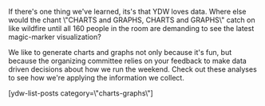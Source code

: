 
If there's one thing we've learned, its's that YDW loves data. Where else would the chant \\"CHARTS and GRAPHS, CHARTS and GRAPHS\\" catch on like wildfire until all 160 people in the room are demanding to see the latest magic\-marker visualization?


We like to generate charts and graphs not only because it's fun, but because the organizing committee relies on your feedback to make data driven decisions about how we run the weekend. Check out these analyses to see how we're applying the information we collect.


\[ydw\-list\-posts category\=\\"charts\-graphs\\"]


